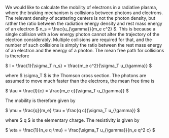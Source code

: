 We would like to calculate the mobility of electrons in a radiative plasma, where the braking mechanism is collisions between photons and electrons. The relevant density of scattering centers is not the photon density, but rather the ratio between the radiation energy density and rest mass energy of an electron $ n_s = \frac{u_{\gamma}}{m_e c^2} $. This is because a single collision with a low energy photon cannot alter the trajectory of the electron considerably. Multiple collisions are required for that, and the number of such collisions is simply the ratio between the rest mass energy of an electron and the energy of a photon. The mean free path for collisions is therefore

$ l = \frac{1}{\sigma_T n_s} = \frac{m_e c^2}{\sigma_T u_{\gamma}} $

where $ \sigma_T $ is the Thomson cross section. The photons are assumed to move much faster than the electrons, the mean free time is

$ \tau = \frac{l}{c} = \frac{m_e c}{\sigma_T u_{\gamma}} $

The mobility is therefore given by

$ \mu = \frac{q}{m_e} \tau = \frac{q c}{\sigma_T u_{\gamma}} $

where $ q $ is the elementary charge. The resistivity is given by

$ \eta = \frac{1}{n_e q \mu} = \frac{\sigma_T u_{\gamma}}{n_e q^2 c} $
